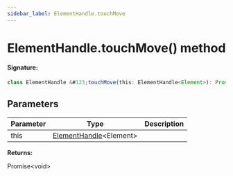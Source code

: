 ```yaml
---
sidebar_label: ElementHandle.touchMove
---
```


# ElementHandle.touchMove() method

#### Signature:

```typescript
class ElementHandle &#123;touchMove(this: ElementHandle<Element>): Promise<void>;&#125;
```

## Parameters

| Parameter | Type                                                         | Description |
| --------- | ------------------------------------------------------------ | ----------- |
| this      | [ElementHandle](./puppeteer.elementhandle.md)&lt;Element&gt; |             |

**Returns:**

Promise&lt;void&gt;
